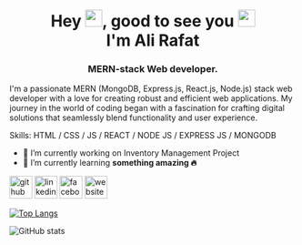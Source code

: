 <h1 align="center">Hey <img src="https://raw.githubusercontent.com/MartinHeinz/MartinHeinz/master/wave.gif" width="30px">, good to see you <img src="https://emojis.slackmojis.com/emojis/images/1531849430/4246/blob-sunglasses.gif?1531849430" width="30"/><br />I'm Ali Rafat</h1>
<h3 align="center">MERN-stack Web developer. </h3>

I'm a passionate MERN (MongoDB, Express.js, React.js, Node.js) stack web developer with a love for creating robust and efficient web applications. My journey in the world of coding began with a fascination for crafting digital solutions that seamlessly blend functionality and user experience.

Skills: HTML / CSS / JS / REACT / NODE JS / EXPRESS JS / MONGODB

- 🔭 I’m currently working on Inventory Management Project
- 🌱 I’m currently learning **something amazing 🔥**


[<img src='https://cdn.jsdelivr.net/npm/simple-icons@3.0.1/icons/github.svg' alt='github' height='40'>](https://github.com/coderrafat)  [<img src='https://cdn.jsdelivr.net/npm/simple-icons@3.0.1/icons/linkedin.svg' alt='linkedin' height='40'>](https://www.linkedin.com/in/https://www.linkedin.com/in/coderrafat//)  [<img src='https://cdn.jsdelivr.net/npm/simple-icons@3.0.1/icons/facebook.svg' alt='facebook' height='40'>](https://www.facebook.com/https://www.facebook.com/coderrafat/)  [<img src='https://cdn.jsdelivr.net/npm/simple-icons@3.0.1/icons/icloud.svg' alt='website' height='40'>](https://alirafat.netlify.app/)  

[![Top Langs](https://github-readme-stats.vercel.app/api/top-langs/?username=coderrafat)](https://github.com/anuraghazra/github-readme-stats)

![GitHub stats](https://github-readme-stats.vercel.app/api?username=coderrafat&show_icons=true)  

